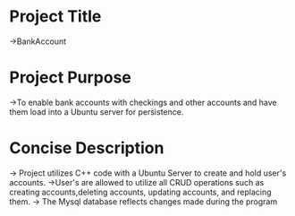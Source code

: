 
# Project Title
->BankAccount

# Project Purpose 
->To enable bank accounts with checkings and other accounts and have them load into a Ubuntu server for persistence.

# Concise Description 
-> Project utilizes C++ code with a Ubuntu Server to create and hold user's accounts.
->User's are allowed to utilize all CRUD operations such as creating accounts,deleting accounts, updating accounts, and replacing them.
-> The Mysql database reflects changes made during the program 

